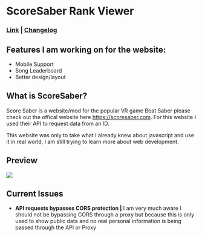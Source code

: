 # ScoreSaber Rank Viewer

### [Link](https://score-saber-rank-viewer.onrender.com/) | [Changelog](https://score-saber-rank-viewer.onrender.com/changelog.txt)

Features I am working on for the website:
----
- Mobile Support
- Song Leaderboard
- Better design/layout


What is ScoreSaber?
--------
Score Saber is a website/mod for the popular VR game Beat Saber please check out the offical website here https://scoresaber.com. For this website I used their API to request data from an ID.

This website was only to take what I already knew about javascript and use it in real world, I am still trying to learn more about web development.

Preview
------------
![](https://i.imgur.com/kmpXcsz.png)

Current Issues
-------------
- **API requests bypasses CORS protection |**
  I am very much aware I should not be bypassing CORS through a proxy but because this is only used to show public data and no real personal information is being passed through the API or Proxy
